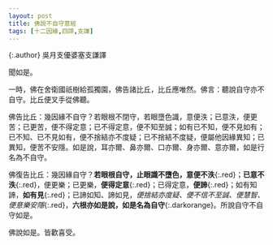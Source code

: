 ```yaml
---
layout: post
title: 佛說不自守意經
tags: [十二因緣,四諦,支謙]
---
```


{:.author}
吳月支優婆塞支謙譯

聞如是。

一時，佛在舍衛國祇樹給孤獨園，佛告諸比丘，比丘應唯然。佛言：聽說自守亦不自守。比丘便叉手從佛聽。

佛告比丘：幾因緣不自守？若眼根不閉守，若眼墮色識，意便泆；已意泆，便更苦；已更苦，便不得定意；已不得定意，便不知至誠；如有已不知，便不見如有；已不知、已不見如有，便不捨結亦不度疑；已不捨結不度疑，便屬他因緣異知；已異知，便苦不安隱。如是說，耳亦爾、鼻亦爾、口亦爾、身亦爾、意亦爾，如是行名為不自守。

佛復告比丘：幾因緣自守？**若眼根自守，止眼識不墮色，意便不泆**{:.red}；**已意不泆**{:.red}，便更樂；已更樂，**便得定意**{:.red}；已得定意，**便諦**{:.red}；如有知諦，**如有見**{:.red}；已諦如知、諦如見，*便捨結亦度疑、便不信不至誠、便慧智、便意樂安隱*{:.red}，**六根亦如是說，如是名為自守**{:.darkorange}。所說自守不自守如是。

佛說如是。皆歡喜受。
